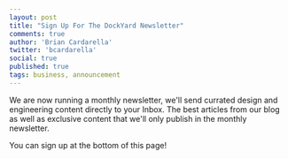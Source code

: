 ```yaml
---
layout: post
title: "Sign Up For The DockYard Newsletter"
comments: true
author: 'Brian Cardarella'
twitter: 'bcardarella'
social: true
published: true
tags: business, announcement
---
```


We are now running a monthly newsletter, we'll send currated design and
engineering content directly to your Inbox. The best articles from our
blog as well as exclusive content that we'll only publish in the monthly
newsletter.

You can sign up at the bottom of this page!

